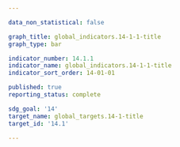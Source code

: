 ```yaml
---

data_non_statistical: false

graph_title: global_indicators.14-1-1-title
graph_type: bar

indicator_number: 14.1.1
indicator_name: global_indicators.14-1-1-title
indicator_sort_order: 14-01-01

published: true
reporting_status: complete

sdg_goal: '14'
target_name: global_targets.14-1-title
target_id: '14.1'

---
```

